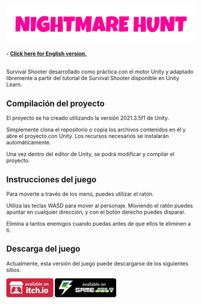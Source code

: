 <h1 align="center">
  <img src="Resources/Banner.png" alt="Nightmare Hunt" width="600">
</h1>

**- [Click here for English version.](README_EN.md)**
<br>
<br>

Survival Shooter desarrollado como práctica con el motor Unity y adaptado libremente a partir del tutorial de Survival Shooter disponible en Unity Learn.

## Compilación del proyecto

El proyecto se ha creado utilizando la versión 2021.3.5f1 de Unity.

Simplemente clona el repositorio o copia los archivos contenidos en él y abre el proyecto con Unity. Los recursos necesarios se instalarán automáticamente.

Una vez dentro del editor de Unity, se podrá modificar y compilar el proyecto.

## Instrucciones del juego

Para moverte a través de los menú, puedes utilizar el ratón.

Utiliza las teclas WASD para mover al personaje. Moviendo el ratón puedes apuntar en cualquier dirección, y con el botón derecho puedes disparar.

Elimina a tantos enemigos cuando puedas antes de que ellos te eliminen a ti.

## Descarga del juego

Actualmente, esta versión del juego puede descargarse de los siguientes sitios.

<a href="https://sergiomejias.itch.io/nightmare-hunt"><img src="Resources/B_Itch.png" height="50">
<a href="https://gamejolt.com/games/nightmare-hunt/739220"><img src="Resources/B_GameJolt.png" height="50">
